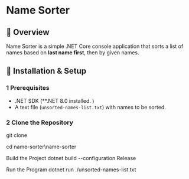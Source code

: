 ﻿# Name Sorter

## 📌 Overview
Name Sorter is a simple .NET Core console application that sorts a list of names based on **last name first**, then by given names.

## 🚀 Installation & Setup

### 1  Prerequisites
- .NET SDK (**.NET 8.0  installed. )
- A text file (`unsorted-names-list.txt`) with names to be sorted.

### 2 Clone the Repository

git clone <your-repo-url>

cd name-sorter\name-sorter

Build the Project
dotnet build --configuration Release

Run the Program
dotnet run  ./unsorted-names-list.txt
